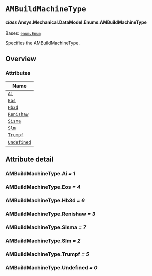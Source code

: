 # `AMBuildMachineType`

<a id="ansys.mechanical.stubs.v242.Ansys.Mechanical.DataModel.Enums.AMBuildMachineType"></a>

#### *class* Ansys.Mechanical.DataModel.Enums.AMBuildMachineType

Bases: [`enum.Enum`](https://docs.python.org/3/library/enum.html#enum.Enum)

Specifies the AMBuildMachineType.

<!-- !! processed by numpydoc !! -->

<a id="overview"></a>

## Overview

### Attributes

| Name |
| ---------------------------------------------- |
| [`Ai`](#AMBuildMachineType.Ai) |
| [`Eos`](#AMBuildMachineType.Eos) |
| [`Hb3d`](#AMBuildMachineType.Hb3d) |
| [`Renishaw`](#AMBuildMachineType.Renishaw) |
| [`Sisma`](#AMBuildMachineType.Sisma) |
| [`Slm`](#AMBuildMachineType.Slm) |
| [`Trumpf`](#AMBuildMachineType.Trumpf) |
| [`Undefined`](#AMBuildMachineType.Undefined) |

<a id="attribute-detail"></a>

## Attribute detail

<a id="AMBuildMachineType.Ai"></a>

### AMBuildMachineType.Ai *= 1*

<a id="AMBuildMachineType.Eos"></a>

### AMBuildMachineType.Eos *= 4*

<a id="AMBuildMachineType.Hb3d"></a>

### AMBuildMachineType.Hb3d *= 6*

<a id="AMBuildMachineType.Renishaw"></a>

### AMBuildMachineType.Renishaw *= 3*

<a id="AMBuildMachineType.Sisma"></a>

### AMBuildMachineType.Sisma *= 7*

<a id="AMBuildMachineType.Slm"></a>

### AMBuildMachineType.Slm *= 2*

<a id="AMBuildMachineType.Trumpf"></a>

### AMBuildMachineType.Trumpf *= 5*

<a id="AMBuildMachineType.Undefined"></a>

### AMBuildMachineType.Undefined *= 0*


